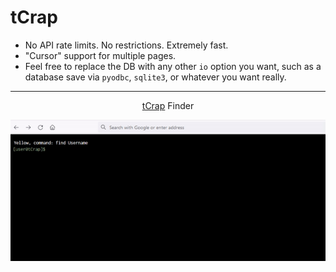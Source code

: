 # tCrap

- No API rate limits. No restrictions. Extremely fast.
- "Cursor" support for multiple pages.
- Feel free to replace the DB with any other `io` option you want, such
as a database save via `pyodbc`, `sqlite3`, or whatever you want really.

---

<div align="center">
  
  [tCrap](https://0mb.io/tcrap) Finder
  
  ![tCrap](https://raw.githubusercontent.com/DaveOff/tCrap/main/tcrap.gif)

</div>
